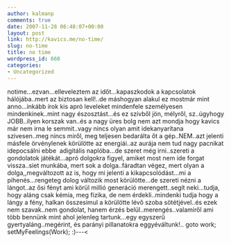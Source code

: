 ```yaml
---
author: kalmanp
comments: true
date: 2007-11-28 06:48:07+00:00
layout: post
link: http://kavics.me/no-time/
slug: no-time
title: no time
wordpress_id: 660
categories:
- Uncategorized
---
```



notime...ezvan...elleveleztem az időt...kapaszkodok a kapcsolatok hálójába..mert az biztosan kell!..de máshogyan alakul ez mostmár mint anno...inkább írok kis apró leveleket mindenfele személyesen mindenkinek..mint nagy észosztást...és ez szívből jön, mélyről, sz..úgyhogy JOBB..ilyen korszak van..és a nagy üres bolg nem azt mondja hogy kavics már nem irna le semmit..vagy nincs olyan amit idekanyarítana szivesen..meg nincs miről, meg teljesen bedarálta őt a gép..NEM..azt jelenti másfele örvénylenek körülötte az energiái..az aurája nem tud nagy pacnikat idepocsálni ebbe  adigitális naplóba...de szeret még irni..szereti a gondolatok játékát...apró dolgokra figyel, amiket most nem ide forgat vissza..siet munkába, mert sok a dolga..fáradtan végez, mert olyan a dolga,,megváltozott az is, hogy mi jelenti a kikapcsolódást...mi a pihenés...rengeteg dolog változik most körülötte...de szereti nézni a lángot..az ősi fényt ami körül millió generáció merengett..segít neki...tudja, hogy aláng csak kémia, meg fizika, de nem érdekli..mindenki tudja hogy a lángy a fény, halkan összesimul a körülötte lévő szoba sötétjével..és ezek nem szavak..nem gondolat, hanem érzés belül..merengés..valamiről ami több bennünk mint ahol jelenleg tartunk...egy egyszerű gyertyaláng..megérint, és parányi pillanatokra eggyéváltunk!.. goto work; setMyFeelings(Work); :)---<








